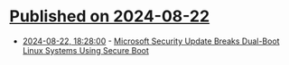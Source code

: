 # [Published on 2024-08-22](index.md)

* [2024-08-22, 18:28:00](https://soylentnews.org/breakingnews/article.pl?sid=24/08/22/1818251&from=rss) - [Microsoft Security Update Breaks Dual-Boot Linux Systems Using Secure Boot](https://soylentnews.org/breakingnews/article.pl?sid=24/08/22/1818251&from=rss)
